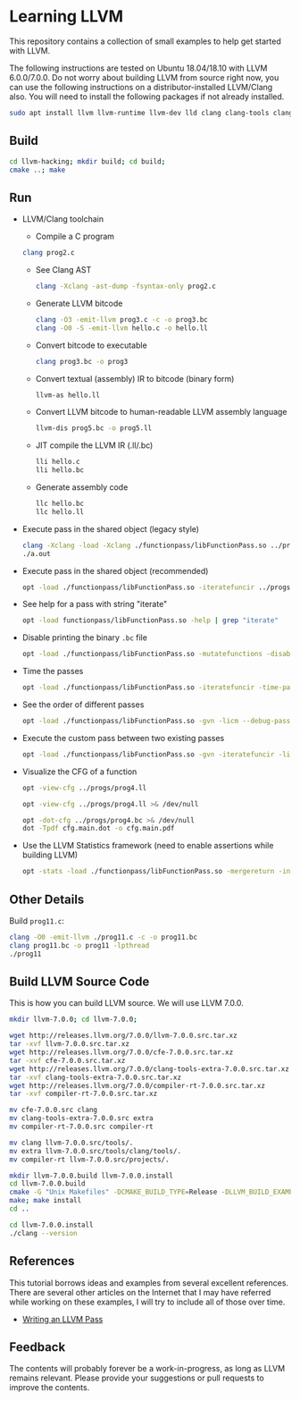 # Learning LLVM

This repository contains a collection of small examples to help get started with LLVM.

The following instructions are tested on Ubuntu 18.04/18.10 with LLVM 6.0.0/7.0.0. Do not worry about building LLVM from source right now, you can use the following instructions on a distributor-installed LLVM/Clang also. You will need to install the following packages if not already installed.

```Bash
sudo apt install llvm llvm-runtime llvm-dev lld clang clang-tools clang-format
```

## Build

```Bash
cd llvm-hacking; mkdir build; cd build;
cmake ..; make
```

## Run

+ LLVM/Clang toolchain

  + Compile a C program

  ```Bash
  clang prog2.c
  ```

  + See Clang AST

    ```Bash
    clang -Xclang -ast-dump -fsyntax-only prog2.c
    ```

  + Generate LLVM bitcode

    ```Bash
    clang -O3 -emit-llvm prog3.c -c -o prog3.bc
    clang -O0 -S -emit-llvm hello.c -o hello.ll
    ```

  + Convert bitcode to executable

    ```Bash
    clang prog3.bc -o prog3
    ```

  + Convert textual (assembly) IR to bitcode (binary form)

    ```Bash
    llvm-as hello.ll
    ```

  + Convert LLVM bitcode to human-readable LLVM assembly language

    ```Bash
    llvm-dis prog5.bc -o prog5.ll
    ```

  + JIT compile the LLVM IR (.ll/.bc)

    ```Bash
    lli hello.c
    lli hello.bc
    ```

  + Generate assembly code

    ```Bash
    llc hello.bc
    llc hello.ll
    ```

+ Execute pass in the shared object (legacy style)

  ```Bash
  clang -Xclang -load -Xclang ./functionpass/libFunctionPass.so ../progs/hello.c
  ./a.out
  ```

+ Execute pass in the shared object (recommended)

  ```Bash
  opt -load ./functionpass/libFunctionPass.so -iteratefuncir ../progs/prog2.bc > /dev/null
  ```

+ See help for a pass with string "iterate"

  ```Bash
  opt -load functionpass/libFunctionPass.so -help | grep "iterate"
  ```

+ Disable printing the binary `.bc` file

  ```Bash
  opt -load ./functionpass/libFunctionPass.so -mutatefunctions -disable-output ../progs/prog5.bc
  ```

+ Time the passes

  ```Bash
  opt -load ./functionpass/libFunctionPass.so -iteratefuncir -time-passes < ../progs/prog3.bc > /dev/null
  ```

+ See the order of different passes

  ```Bash
  opt -load ./functionpass/libFunctionPass.so -gvn -licm --debug-pass=Structure ../progs/prog3.bc > /dev/null
  ```

+ Execute the custom pass between two existing passes

  ```Bash
  opt -load ./functionpass/libFunctionPass.so -gvn -iteratefuncir -licm --debug-pass=Structure ../progs/prog3.bc > /dev/null
  ```

+ Visualize the CFG of a function

  ```Bash
  opt -view-cfg ../progs/prog4.ll
  ```

  ```Bash
  opt -view-cfg ../progs/prog4.ll >& /dev/null
  ```

  ```Bash
  opt -dot-cfg ../progs/prog4.bc >& /dev/null
  dot -Tpdf cfg.main.dot -o cfg.main.pdf
  ```

+ Use the LLVM Statistics framework (need to enable assertions while building LLVM)

  ```Bash
  opt -stats -load ./functionpass/libFunctionPass.so -mergereturn -instrfuncs ../progs/prog10.bc > prog10.bc
  ```

## Other Details

Build `prog11.c`:

```Bash
clang -O0 -emit-llvm ./prog11.c -c -o prog11.bc
clang prog11.bc -o prog11 -lpthread
./prog11
```

## Build LLVM Source Code

This is how you can build LLVM source. We will use LLVM 7.0.0.

```Bash
mkdir llvm-7.0.0; cd llvm-7.0.0;

wget http://releases.llvm.org/7.0.0/llvm-7.0.0.src.tar.xz
tar -xvf llvm-7.0.0.src.tar.xz
wget http://releases.llvm.org/7.0.0/cfe-7.0.0.src.tar.xz
tar -xvf cfe-7.0.0.src.tar.xz
wget http://releases.llvm.org/7.0.0/clang-tools-extra-7.0.0.src.tar.xz
tar -xvf clang-tools-extra-7.0.0.src.tar.xz
wget http://releases.llvm.org/7.0.0/compiler-rt-7.0.0.src.tar.xz
tar -xvf compiler-rt-7.0.0.src.tar.xz

mv cfe-7.0.0.src clang
mv clang-tools-extra-7.0.0.src extra
mv compiler-rt-7.0.0.src compiler-rt

mv clang llvm-7.0.0.src/tools/.
mv extra llvm-7.0.0.src/tools/clang/tools/.
mv compiler-rt llvm-7.0.0.src/projects/.

mkdir llvm-7.0.0.build llvm-7.0.0.install
cd llvm-7.0.0.build
cmake -G "Unix Makefiles" -DCMAKE_BUILD_TYPE=Release -DLLVM_BUILD_EXAMPLES=1 -DCLANG_BUILD_EXAMPLES=1 -DCMAKE_INSTALL_PREFIX=/home/swarnendu/software/llvm-7.0.0/llvm-7.0.0.install/ ../llvm-7.0.0.src
make; make install
cd ..

cd llvm-7.0.0.install
./clang --version
```

## References

This tutorial borrows ideas and examples from several excellent references. There are several other articles on the Internet that I may have referred while working on these examples, I will try to include all of those over time.

+ [Writing an LLVM Pass](https://llvm.org/docs/WritingAnLLVMPass.html)

## Feedback

The contents will probably forever be a work-in-progress, as long as LLVM remains relevant. Please provide your suggestions or pull requests to improve the contents.
